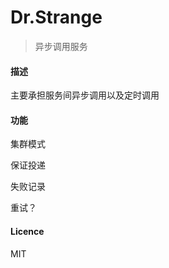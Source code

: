 Dr.Strange
====

> 异步调用服务

#### 描述

主要承担服务间异步调用以及定时调用

#### 功能

集群模式

保证投递

失败记录

重试？

#### Licence

MIT

